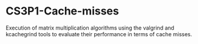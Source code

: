 # CS3P1-Cache-misses
Execution of matrix multiplication algorithms using the valgrind and kcachegrind tools to evaluate their performance in terms of cache misses.
